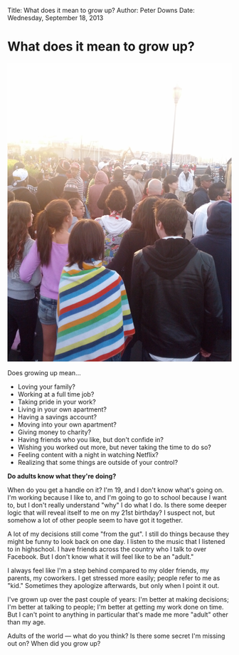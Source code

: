 Title: What does it mean to grow up?
Author: Peter Downs
Date: Wednesday, September 18, 2013

# What does it mean to grow up?

![](/static/img/growing-up.jpg)

Does growing up mean...

* Loving your family?
* Working at a full time job?
* Taking pride in your work?
* Living in your own apartment?
* Having a savings account?
* Moving into your own apartment?
* Giving money to charity?
* Having friends who you like, but don't confide in?
* Wishing you worked out more, but never taking the time to do so?
* Feeling content with a night in watching Netflix?
* Realizing that some things are outside of your control?


**Do adults know what they're doing?**

When do you get a handle on it? I'm 19, and I don't know what's going on.  I'm
working because I like to, and I'm going to go to school because I want to, but
I don't really understand "why" I do what I do. Is there some deeper logic that
will reveal itself to me on my 21st birthday? I suspect not, but somehow a lot
of other people seem to have got it together.

A lot of my decisions still come "from the gut". I still do things because they
might be funny to look back on one day. I listen to the music that I listened
to in highschool. I have friends across the country who I talk to over
Facebook. But I don't know what it will feel like to be an "adult."

I always feel like I'm a step behind compared to my older friends, my parents,
my coworkers. I get stressed more easily; people refer to me as "kid."
Sometimes they apologize afterwards, but only when I point it out.

I've grown up over the past couple of years: I'm better at making decisions;
I'm better at talking to people; I'm better at getting my work done on time.
But I can't point to anything in particular that's made me more "adult" other
than my age.

Adults of the world — what do you think? Is there some secret I'm missing out
on? When did you grow up?


